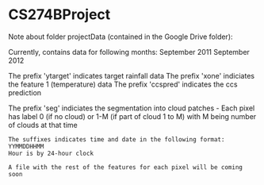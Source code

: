 # CS274BProject

Note about folder projectData (contained in the Google Drive folder):

Currently, contains data for following months:
September 2011
September 2012

The prefix 'ytarget' indicates target rainfall data
The prefix 'xone' indiciates the feature 1 (temperature) data
The prefix 'ccspred' indicates the ccs prediction

The prefix 'seg' indiciates the segmentation into cloud patches
	- Each pixel has label 0 (if no cloud) or 1-M (if part of cloud 1 to M) with M being number of clouds at that time
	
	The suffixes indicates time and date in the following format: YYMMDDHHMM
	Hour is by 24-hour clock
	
	A file with the rest of the features for each pixel will be coming soon
